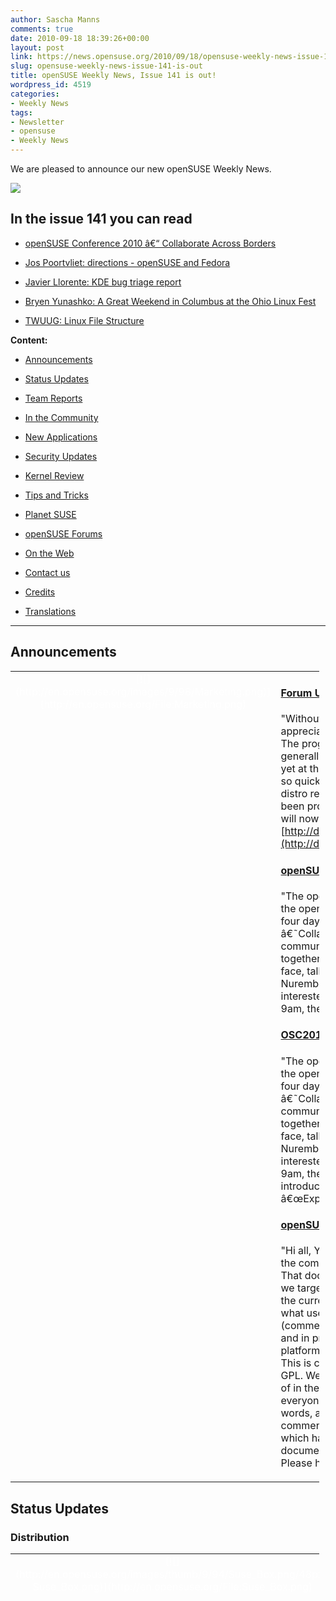 ```yaml
---
author: Sascha Manns
comments: true
date: 2010-09-18 18:39:26+00:00
layout: post
link: https://news.opensuse.org/2010/09/18/opensuse-weekly-news-issue-141-is-out/
slug: opensuse-weekly-news-issue-141-is-out
title: openSUSE Weekly News, Issue 141 is out!
wordpress_id: 4519
categories:
- Weekly News
tags:
- Newsletter
- opensuse
- Weekly News
---
```


We are pleased to announce our new openSUSE Weekly News.


<!-- more -->








[![](http://en.opensuse.org/images/6/6d/Opensuse_weekly_news_banner.png)](http://en.opensuse.org/File:Opensuse_weekly_news_banner.png)













## In the issue 141 you can read




  * [ openSUSE Conference 2010 â€“ Collaborate Across Borders](http://news.opensuse.org/?p=4519#openSUSE_Conference_2010_.E2.80.93_Collaborate_Across_Borders)


  * [ Jos Poortvliet: directions - openSUSE and Fedora](http://news.opensuse.org/?p=4519#Jos_Poortvliet:_directions_-_openSUSE_and_Fedora)


  * [ Javier Llorente: KDE bug triage report](http://news.opensuse.org/?p=4519#Javier_Llorente:_KDE_bug_triage_report)


  * [ Bryen Yunashko: A Great Weekend in Columbus at the Ohio Linux Fest](http://news.opensuse.org/?p=4519#Bryen_Yunashko:_A_Great_Weekend_in_Columbus_at_the_Ohio_Linux_Fest)


  * [ TWUUG: Linux File Structure](http://news.opensuse.org/?p=4519#TWUUG:_Linux_File_Structure)















**Content:**




  * [ Announcements](http://news.opensuse.org/?p=4519#Announcements)


  * [ Status Updates](http://news.opensuse.org/?p=4519#Status_Updates)


  * [ Team Reports](http://news.opensuse.org/?p=4519#Team_Reports)


  * [ In the Community](http://news.opensuse.org/?p=4519#In_the_Community)


  * [ New Applications](http://news.opensuse.org/?p=4519#New.2FUpdated_Applications_.40_openSUSE)


  * [ Security Updates](http://news.opensuse.org/?p=4519#Security_Updates)


  * [ Kernel Review](http://news.opensuse.org/?p=4519#Kernel_Review)


  * [ Tips and Tricks](http://news.opensuse.org/?p=4519#Tips_and_Tricks)


  * [ Planet SUSE](http://news.opensuse.org/?p=4519#Planet_SUSE)


  * [ openSUSE Forums](http://news.opensuse.org/?p=4519#openSUSE_Forums)


  * [ On the Web](http://news.opensuse.org/?p=4519#On_the_Web)


  * [ Contact us](http://news.opensuse.org/?p=4519#Feedback_.2F_Communicate_.2F_Get_Involved)


  * [ Credits](http://news.opensuse.org/?p=4519#Credits)


  * [ Translations](http://news.opensuse.org/?p=4519#Translations)







  



  






  






  






  






  






  






  






  






  






  






  






  






  






  






  






  






  






  






  






  






* * *


  






## Announcements








<table style="width: 98%;" class="zeroBorder" >
<tbody >
<tr >

<td style="color: rgb(255, 255, 255); text-align: center; vertical-align: top; width: 36px;" >[![](http://en.opensuse.org/images/9/98/Marketing.png)](http://en.opensuse.org/File:Marketing.png)
</td>

<td style="margin: 0pt 1em 0pt 0pt;" >


####  [Forum Users Benefit from openSUSE KDE Repository](http://news.opensuse.org/2010/09/12/forum-users-benefit-from-opensuse-kde-repository/)


"Without question, users who frequent the openSUSE forums are very appreciative of all the work being done by ALL the various development teams. The progressive nature of KDE4 continues to spark a great deal of interest generally, though especially do users want options to try the latest and greatest, yet at the same time maintain a level of stability. With KDE development moving so quickly between distribution releases, users donâ€™t want to be stuck with the distro release version of KDE. The much requested 4.5.* stable repo has now been provided for openSUSE 11.3 users. Those currently using the Factory repo will now be able to switch to:  [http://download.opensuse.org/repositories/KDE:/Release:/45/openSUSE_11.3/](http://download.opensuse.org/repositories/KDE:/Release:/45/openSUSE_11.3/)"  


####  [openSUSE Conference 2010 â€“ Collaborate Across Borders](http://news.opensuse.org/2010/09/13/collaborate-across-borders/)


"The openSUSE Conference brings together users, contributors and friends of the openSUSE project from 20th to 23rd October in Nuremberg, Germany. Over four days, more than seventy talks and workshops explore the theme of â€˜Collaboration Across Bordersâ€˜ in Free and Open Source software communities, administration and development. The conference is the yearly get-together of the openSUSE project to give its people a chance to meet face to face, talk to and inspire each other. It takes place in the BerufsfÃ¶rderungswerk Nuremberg in the beautiful surroundings of the Franconian metropole. Everybody interested is welcome to join and enjoy the program which starts each day at 9am, the admission is free."  


####  [OSC2010 Sneak Peaks â€“ Vincent Untz: Explaining GNOME 3](http://news.opensuse.org/2010/09/15/osc2010-sneak-peaks-vincent-untz-explaining-gnome-3/)


"The openSUSE Conference brings together users, contributors and friends of the openSUSE project from 20th to 23rd October in Nuremberg, Germany. Over four days, more than seventy talks and workshops explore the theme of â€˜Collaboration Across Bordersâ€˜ in Free and Open Source software communities, administration and development. The conference is the yearly get-together of the openSUSE project to give its people a chance to meet face to face, talk to and inspire each other. It takes place in the BerufsfÃ¶rderungswerk Nuremberg in the beautiful surroundings of the Franconian metropole. Everybody interested is welcome to join and enjoy the program which starts each day at 9am, the admission is free. The openSUSE Conference 2010 Sneak Peaks will introduce some speakers and talks to you.]  Today we feature the talk â€œExplaining GNOME 3â€³ from Vincent Untz."  


####  [openSUSE: Finding The Target](http://news.opensuse.org/2010/09/16/opensuse_finding_target/)


"Hi all, Your strategy team has been working hard, as promised, to incorporate the comments you have all given over the last few months into a new document. That document aims to describe where openSUSE stands right now, what users we target, what we are doing. Who we are has been covered pretty decently in the current community statement and now we would like to present you with what users we target.  While you can all give us your input in the usual way (commenting down here, replying on the openSUSE mailinglists, on the forums and in private mail or IM), we have decided to make use of another commenting platform which is much more suited for a discussion like the one we are having. This is called co-ment, a pretty awesome commenting tool under the GNU Affero GPL. We would like to ask you to give your input on the document there instead of in the other channels so the discussion will be more structured and easier for everyone to follow. Select some text you want to comment on (a word, a few words, a sentence) and choose the little yellow + sign on the top-left to add your comment. If you click a colored section of the text, you can see the comments which have been made on it and add your own. Easy peasy!  You can find the document here. And for reference here the openSUSE Strategy portal on the wiki. Please have fun!" 
</td>
</tr>
</tbody>
</table>





  









## Status Updates








### Distribution





<table style="width: 98%;" class="zeroBorder" >
<tbody >
<tr >

<td style="color: rgb(255, 255, 255); text-align: center; vertical-align: top; width: 36px;" >[![](http://en.opensuse.org/images/thumb/9/94/Suse_Box.png/48px-Suse_Box.png)](http://en.opensuse.org/File:Suse_Box.png)
</td>

<td style="margin: 0pt 1em 0pt 0pt;" >  




####  [Nelson Marques: merc retro adds fuse](http://nmarques.digitalwhores.net/2010/09/12/merc-retro-adds-fuse/)


"â€˜merc retroâ€™ is a small project I started on SUSE Studio and aims to deploy a minimalist install of openSUSE 11.3 with GNOME and some applications. â€˜merc retroâ€™ is intended to run from a self bootable USB stick and comes packing some handpicked applications:..."  


####  [Jos Poortvliet: directions - openSUSE and Fedora](http://nowwhatthe.blogspot.com/2010/09/directions-opensuse-and-fedora.html)


"Interestingly enough, in parallel to our discussion about where we're going, Fedora is also discussing strategy. One particularly good blog post by MÃ¡irÃ­n Duffy about target users of Fedora offers some interesting insights.  **Situation** On Fedora, there are basically four repositories:  * Stable - end user product  * Testing - stabilisation tree  * Rawhide - development tree (our factory)  * Kopers - personal repositories (bit like our Build Service home projects)  As you might know, Fedora Stable does currently receive quite some package updates over it's lifecycle - catering to users who want the latest software. The downside of this is that it sacrifices stability - you can't have your cake and eat it too. And for some users - even that isn't enough. They want the latest Banshee when it is released right away - not wait for it to mature in Testing. So they have to enable Rawhide repositories - often bringing in far more unstable software than just Banshee or whatever they're after. And that software is build against a whole different stack - Rawhide has moved beyond stable of course, adding things like a newer glib or other base libraries and building against a newer GCC. All this creates a significant risk for instability."  


####  Bugzilla




**Important links:**




  * [Detailed Bugzilla Report](https://bugzilla.novell.com/report.cgi?x_axis_field=bug_severity&y_axis_field=product&z_axis_field=&query_format=report-table&short_desc_type=allwordssubstr&short_desc=&long_desc_type=fulltext&long_desc=&classification=openSUSE&bug_file_loc_type=allwordssubstr&bug_file_loc=&status_whiteboard_type=allwordssubstr&status_whiteboard=&keywords_type=anywords&keywords=&bug_status=UNCONFIRMED&bug_status=NEW&bug_status=ASSIGNED&bug_status=NEEDINFO&bug_status=REOPENED&emailassigned_to1=1&emailtype1=substring&email1=&emailassigned_to2=1&emailreporter2=1&emailqa_contact2=1&emailcc2=1&emailtype2=substring&email2=&bugidtype=include&bug_id=&votes=&chfieldfrom=&chfieldto=Now&chfieldvalue=&format=table&action=wrap&field0-0-0=noop&type0-0-0=noop&value0-0-0=)


  * [Submitting Bug Reports](http://en.opensuse.org/openSUSE:Submitting_bug_reports)


  * [Bug Reporting FAQ](http://en.opensuse.org/openSUSE:Bug_reporting_FAQ)


</td>
</tr>
</tbody>
</table>





  







## Team Reports





### Build Service Team





<table style="width: 98%;" class="zeroBorder" >
<tbody >
<tr >

<td style="color: rgb(255, 255, 255); text-align: center; vertical-align: top; width: 36px;" >[![](http://en.opensuse.org/images/9/98/OWN-oxygen-Build-Service.png)](http://en.opensuse.org/File:OWN-oxygen-Build-Service.png)
</td>

<td style="margin: 0pt 1em 0pt 0pt;" >


####  [Andreas Jaeger: Build Service Cheat Sheet](http://lizards.opensuse.org/2010/09/13/build-service-cheat-sheet/)


"Last week I had some discussions with colleagues about the build service and Berthold and Darix suggested to create some kind of reference card for the build service.  So, Iâ€™ve sat down, learned how others do sheat cheets, e.g. via XML or in OpenOffice.org and then decided to go the easy route with columns using an OpenOffice.org text document.  The first version is now available for download. It describes building packages for Factory, reviewing of package submissions, maintenance, package editing, miscellaneous commands and osc installation. The file is supposed to be printed on two sides of a paper â€“ and then cut the paper to A5."  


####  Build Service Statistics




Statistics can be found at [http://build.opensuse.org](http://build.opensuse.org/)



</td>
</tr>
</tbody>
</table>





  







### KDE Team





<table style="width: 98%;" class="zeroBorder" >
<tbody >
<tr >

<td style="color: rgb(255, 255, 255); text-align: center; vertical-align: top; width: 36px;" >[![](http://en.opensuse.org/images/thumb/7/73/Kde-logo.jpg/48px-Kde-logo.jpg)](http://en.opensuse.org/File:Kde-logo.jpg)
</td>

<td style="margin: 0pt 1em 0pt 0pt;" >  




####  [Javier Llorente: KDE bug triage report](http://lizards.opensuse.org/2010/09/12/kde-bug-triage-report/)


"Last month there was a KDE bug triage (sorry for the late report) and we squashed 60 bugs :-D  Thanks to all the people who contributed in making the KDE experience a bit better, especially Stephen Dunn and Christian Trippe. ;-)  Remember, this hasnâ€™t finished here. Going through the bug reports always helps!" 
</td>
</tr>
</tbody>
</table>





  







### Mono Team





<table style="width: 98%;" class="zeroBorder" >
<tbody >
<tr >

<td style="color: rgb(255, 255, 255); text-align: center; vertical-align: top; width: 36px;" >[![](http://en.opensuse.org/images/thumb/8/87/Mono_project_logo.png/48px-Mono_project_logo.png)](http://en.opensuse.org/File:Mono_project_logo.png)
</td>

<td style="margin: 0pt 1em 0pt 0pt;" >  




####  [AndrÃ©s G. Aragoneses: Fines and NGOs](http://knocte.blogspot.com/2008/04/fines-and-ngos.html)


"My flatmates and I are moving to another place. Actually, it's a place that is very close to the previous one, so we will still live in the center of Madrid. Basically the place is a bit better, with less traffic noise, and we now have a big terrace to enjoy the summer better!  However, the move is turning a bit irritating because it has coincided with the Q1 timeline of our project and I'm becoming crazy trying to give my best with both things. This move was planned even before I joined Novell; if I had joined before, maybe I would have preferred to stay in the previous place because now it's very likely that I move to Cambridge (MA) on October of this year." 
</td>
</tr>
</tbody>
</table>





  







### openFATE Team





<table style="width: 98%;" class="zeroBorder" >
<tbody >
<tr >

<td style="color: rgb(255, 255, 255); text-align: center; vertical-align: top; width: 36px;" >[![](http://en.opensuse.org/images/thumb/c/c2/Logo-fate.png/48px-Logo-fate.png)](http://en.opensuse.org/File:Logo-fate.png)
</td>

<td style="margin: 0pt 1em 0pt 0pt;" >  




####  [#310515: Filesystem compatybility layer](https://features.opensuse.org/310515)


"Many closed source software are designed to working with only one operating system. Main problem to creating closed source application to Unix is filesystem hierarchy difference. (...)"  


####  [#310516: YaST2 DNSSEC](https://features.opensuse.org/310516)


"With the root zone now being signed, DNSSEC is finally seeing adoption. It would be really nice for YaST to be able to generate a signed zone."  


####  [#310517: DKIM and DomainKeys support](https://features.opensuse.org/310517)


"DKIM is now widely adopted by all major E-Mail providers and is considered a key check in anit-spam systems. While many people and organizations deploy one of the big integrated mail solutions or use a hosted solution, some just want good, old, plain SMTP. We should help these people, to get highest level of security directly with their operating system of choice."  


####  [#310518: Make openSUSE 11.4 12.0](https://features.opensuse.org/310518)


"Since going from SUSE 9 to 10, going to the next major version happened after xx.3. openSUSE 11.4 will come after 11.3, so it should follow this pattern. If this became permanent, then with the release cycle one could always predict what release and when."  


####  [#310530: 4 Options for better SUSE install and backup flexibility](https://features.opensuse.org/310530)


"I would like to see the same installation flexibility for SUSE as is available for Ubuntu and Fedora.  SUSE uses a wonderfully polished installer, however, the following features are either missing or I am not informed on how to use the following, which I think would be a great addition to SUSE distro and suse studio for the average or even small business user. (...)"  


####  [#310532: Using the torrent protocol in package manager](https://features.opensuse.org/310532)


"I believe talk about the benefits of the torrent protocol is not necessary.  Integrating the torrent in yast (or directly in libzypp), will also reduce the bandwidth consumption of servers, improving the speed of many users.It would be possible to use all of the servers contained in metalink and add them as seed. (...)"  


####  [#310560: Server Download Option for 11.4+](https://features.opensuse.org/310560)


"I am sure this may have been proposed before, but just in case I think it is a good move if the SUSE project would consider the following...  #Proposal Break 11.4+ distributions into the following downloadable images from the opensuse.org site..."  


####  [#310563: Dashboard Install GUI](https://features.opensuse.org/310563)


"Create a dashboard install on the DVD at the installation screen to help new users better understand the install options available to them. By this I mean where the selections come up to install Gnome, KDE, etc. that a dashboard listing replace it showing the Gnome, KDE, LXDE, XCFE, JeOS, Server, and Server/Server GUI as separate icons rather than a drop down list to select. Additionally, as the user scrolls across the icon it would give them a a summary description of the type of system it will install and possibly a screenshot or two to see if they will like it visually. Then as the install proceeds the user can customize the package selection later as is currently part of the system."  


####  Statistics




[Feature](https://features.opensuse.org/) statistics for [openSUSE 11.4](https://features.opensuse.org/statistic/product/22236)




[More information on openFATE](http://en.opensuse.org/openSUSE:Openfate)



</td>
</tr>
</tbody>
</table>





  







### Translation Team





<table style="width: 98%;" class="zeroBorder" >
<tbody >
<tr >

<td style="color: rgb(255, 255, 255); text-align: center; vertical-align: top; width: 36px;" >[![](http://en.opensuse.org/images/thumb/9/95/Icon-localize.png/48px-Icon-localize.png)](http://en.opensuse.org/File:Icon-localize.png)
</td>

<td style="margin: 0pt 1em 0pt 0pt;" >  




####  Localization




  * Daily updated translation statistics are available on the [openSUSE Localization Portal](http://i18n.opensuse.org/). 


  * [Trunk Top-List](http://i18n.opensuse.org/stats/trunk/toplist.php) â€“ [Localization Guide](http://en.opensuse.org/OpenSUSE_Localization_Guide)


</td>
</tr>
</tbody>
</table>





  









## In the Community 








<table style="width: 98%;" class="zeroBorder" >
<tbody >
<tr >

<td style="color: rgb(255, 255, 255); text-align: center; vertical-align: top; width: 36px;" >[![](http://en.opensuse.org/images/3/31/Icon-project.png)](http://en.opensuse.org/File:Icon-project.png)
</td>

<td style="margin: 0pt 1em 0pt 0pt;" >  




####  [Bryen Yunashko: A Great Weekend in Columbus at the Ohio Linux Fest](http://feedproxy.google.com/%7Er/Bryen/%7E3/S6MLBhvOYCE/)


"The weekend has come and gone and Iâ€™ve had a great weekend at the Ohio Linux Fest in Columbus, Ohio. A bit busy and intense at times as I was wearing my two hatsâ€¦ both representing openSUSE and representing GNOME-A11y.  So, I got there on Friday morning and checked out the only two sessions I could make time to see for the whole weekend. Unfortunately, ASL interpreters I had arranged for to assist me over the weekend had backed out so I was very lost communication-wise for the most part during the weekend. But I perseveredâ€¦.  I checked out the sessions led by Mel Chua (Red Hatâ€™s Community Education Engineer) and Robyn Bergeron (Fedora Marketing lead). I had befriended both of them just a couple of months earlier at the Community Leadership Summit. Even though I wasnâ€™t going to have an interpreter present, I went to see both sessions because Iâ€™m always supportive of those whom I know and go to their sessions as a show of support whenever I can."  


###  Events & Meetings




Past: 




  * [**September 08, 2010: openSUSE Board Meeting**](http://news.opensuse.org/2010/03/24/opensuse-board-meeting/)


  * [**September 14, 2010: openSUSE GNOME IRC Meeting**](http://news.opensuse.org/2010/09/08/opensuse-gnome-irc-meeting-2/)


  * [**September 15, 2010: German Wiki Team Meeting**](http://news.opensuse.org/2010/05/30/german-wiki-team-meeting-2/)


  * [**September 16, 2010: ï»¿openSUSE KDE Team meeting**](http://news.opensuse.org/2010/05/13/%ef%bb%bfopensuse-kde-team-meeting/)



Upcoming: 




  * [** September 21, 2010: openSUSE Marketing Team Meeting**](http://news.opensuse.org/2010/07/26/opensuse-marketing-team-meeting-7/)


  * [** September 22, 2010: openSUSE Board Meeting**](http://news.opensuse.org/2010/03/24/opensuse-board-meeting/)


  * [** September 29, 2010: German Wiki Team Meeting**](http://news.opensuse.org/2010/05/30/german-wiki-team-meeting-2/)


  * [** September 30, 2010: ï»¿openSUSE KDE Team meeting**](http://news.opensuse.org/2010/05/13/%ef%bb%bfopensuse-kde-team-meeting/)


  * You can find more informations on other events at: 


    * [openSUSE News/Events](http://news.opensuse.org/category/events/) â€“ [Local events](http://en.opensuse.org/openSUSE:Ambassadors_events)




###  openSUSE for your ears




  * The openSUSE Weekly News are available as Livestream or Podcast in the German Language. You can hear it or download it on [http://blog.radiotux.de/podcast](http://blog.radiotux.de/podcast). 




###  From Ambassadors





####  [Carlos Ribeiro: The openSUSE ambassadors were present at VOLDAY](http://softwarelivre.org/usesuse/blog/the-opensuse-ambassadors-were-present-at-volday)


"The first VOLDAY helded in SÃ£o Paulo is over ...  But ... For sure I can say that was another success for Brazilians Linux communities, sponsors, and everyone involved, had an excellent level of talks and the presence of ambassadors openSUSE was secured by two presentations and distribution of some openSUSE dual-layer DVDs, which surprised everyone because one side has the facility for 32-bit machines and 64-bit in other side. (...)"  


####  [Bruno Friedmann: frOsCamp day I](http://lizards.opensuse.org/2010/09/17/froscamp-day-i/)


"So our little team found itâ€™s way to ZÃ¼rich yesterday.  Every body is here this morning.  More content will be coming, but I offer you an exclusive look & preview right now !"  


###  openSUSE in $COUNTRY


"Details"  


###  Communication




  * [The Mailinglists](http://lists.opensuse.org/)


  * [The openSUSE Forums](http://forums.opensuse.org/)] 




###  Contributors




  * [The User Directory](http://users.opensuse.org/)


</td>
</tr>
</tbody>
</table>





  









## New/Updated Applications @ openSUSE








<table style="width: 98%;" class="zeroBorder" >
<tbody >
<tr >

<td style="color: rgb(255, 255, 255); text-align: center; vertical-align: top; width: 36px;" >[![](http://en.opensuse.org/images/1/10/OWN-oxygen-New-Updated-Applications.png)](http://en.opensuse.org/File:OWN-oxygen-New-Updated-Applications.png)
</td>

<td style="margin: 0pt 1em 0pt 0pt;" >


####  [Packman: guake 0.4.2-1](http://packman.links2linux.org/package/guake)


"Guake is a top-down terminal for Gnome (in the style of Yakuake for KDE, Tilda or the terminal used in Quake)."  


####  [Packman: pyalsaaudio 0.6-1](http://packman.links2linux.org/package/pyalsaaudio)


"This package contains wrappers for accessing the ALSA API from Python. It is currently fairly complete for PCM devices and Mixer access. MIDI sequencer support is low on our priority list, but volunteers are welcome. "  


####  [Awesome Music Player That Rocks: Jajuk](http://tuxarena.blogspot.com/2010/09/awesome-music-player-that-rocks-jajuk.html)


"Jajuk is a free, cross-platform music player available for Linux, Windows and Mac OS X, written in Java. I never used Jajuk before, so I tested it for the first time today, an I'm really impressed. Let me explain.  **Introduction** The version I'm going to talk about is 1.9 RC2, which is the version currently included in Ubuntu 10.10 Beta. Jajuk is written in Java and it uses the mplayer engine for playing audio files, and comes with a full set of features, most of them reviewed here."  The Package jajuk is [available](http://packman.links2linux.de/package/jajuk) in the Packman Repository.  


####  [Packman: kmediafactory 0.8.0-2](http://packman.links2linux.org/package/kmediafactory)


"KMediafactory is easy to use template based dvd authoring tool. You can quickly create DVD menus for home videos and TV recordings in three simple steps."  


####  [Packman: cclive 0.6.3-1](http://packman.links2linux.org/package/cclive)


"cclive is a command line video extraction utility similar to clive but focuses on low requirements. Its features are few and essential.  cclive is intended for users who prefer lightweight and "snappy" programs. It was written in C and depends on libcurl. cclive sports much of the same features but some compromises were made along the way to keep the prerequisites low."  


####  [Packman: eMount 0.10.3](http://packman.links2linux.org/package/eMount)


"EMount is a free system administrator tool for Linux that can mount, encrypt and manage disk image files and physical disk drives. It relies on cryptsetup, which implements the LUKS disk encryption specification."  


####  [OMG!SUSE! team: F-Spot 0.8: Attention grabbing headline!](http://feedproxy.google.com/%7Er/omgsuse/%7E3/W8ad0UYeLJY/f-spot-08-attention-grabbing-headline)


"Oh yeah, I bet that headline really grabbed your attention didn't it! Let's face it, to the untrained eye F-Spot announcing a new stable release series might not seem exciting but I can assure it kind-of sort-of is.  In the three or four months since the last stable version, 0.6.2, was released the F-Spot team has been churning through releases throughout the summer fixing bugs left and right, refactoring code and adding the occasional snazzy feature." F-Spot is available in the GNOME:Apps Repository."  


####  [OBS openSUSE:11.3:Update/seamonkey r2 commited](http://hermes.opensuse.org/messages/5175754)


"Updated to Version 2.0.8"  


####  [OBS openSUSE:11.3:Update/MozillaFirefox r2 commited](http://hermes.opensuse.org/messages/5151796)


"Updated to Version 3.6.10"  


####  [OBS openSUSE:11.3:Update/mozilla-xulrunner192 r2 commited](http://hermes.opensuse.org/messages/5151795)


"Updated to 1.9.2.10" 


  * You can find other interesting Packages at: 


  * [Packman](http://packman.links2linux.de/rdf/packman_en.rdf) â€“ [OBS](https://hermes.opensuse.org/feeds/53368.rdf)


</td>
</tr>
</tbody>
</table>





  









## Security Updates








<table style="width: 98%;" class="zeroBorder" >
<tbody >
<tr >

<td style="color: rgb(255, 255, 255); text-align: center; vertical-align: top; width: 36px;" >[![](http://en.opensuse.org/images/6/68/Logo-SecurityUpdates.png)](http://en.opensuse.org/File:Logo-SecurityUpdates.png)
</td>

<td style="margin: 0pt 1em 0pt 0pt;" >


To view the security announcements in full, or to receive them as soon as they're released, refer to the [openSUSE Security Announce](http://lists.opensuse.org/opensuse-security-announce/) mailing list.  

  







####  [SUSE Security Announcement: Linux kernel (SUSE-SA:2010:041)](http://lists.opensuse.org/opensuse-security-announce/2010-09/msg00005.html)




  * Package: kernel 


  * Announcement ID: SUSE-SA:2010:041 


  * Date: Fri, 17 Sep 2010 14:00:00 +0000 


  * Affected Products: openSUSE 11.3 


  * Vulnerability Type: local privilege escalation 


  * CVSS v2 Base Score: 7.2 (AV:L/AC:L/Au:N/C:C/I:C/A:C) 


  * SUSE Default Package: yes 




####  [SUSE Security Announcement: Linux kernel (SUSE-SA:2010:040)](http://lists.opensuse.org/opensuse-security-announce/2010-09/msg00004.html)




  * Package: kernel 


  * Announcement ID: SUSE-SA:2010:040 


  * Date: Mon, 13 Sep 2010 15:00:00 +0000 


  * Affected Products: SUSE Linux Enterprise High Availability 


  * Extension 11 SP1 


  * SUSE Linux Enterprise Desktop 11 SP1 


  * SUSE Linux Enterprise Server 11 SP1 


  * Vulnerability Type: remote denial of service 



  





</td>
</tr>
</tbody>
</table>





  









## Tips and Tricks








<table style="width: 98%;" class="zeroBorder" >
<tbody >
<tr >

<td style="color: rgb(255, 255, 255); text-align: center; vertical-align: top; width: 36px;" >[![](http://en.opensuse.org/images/9/98/OWN-oxygen-Tips-and-Tricks.png)](http://en.opensuse.org/File:OWN-oxygen-Tips-and-Tricks.png)
</td>

<td style="margin: 0pt 1em 0pt 0pt;" >  




###  For Desktop Users





####  [Scott Photographics: How to make Photographs Vintage in GIMP](http://www.scottphotographics.com/how-to-make-photographs-vintage-in-gimp/)


"Vintage style is sometimes desired to achieve a certain mood and aesthetic for a photograph. In this Gimp tutorial Iâ€™ll show you how to make your photographs Vintage in a few short easy steps. (...)" 


  







###  For Commandline/Script Newbies





####  [TWUUG: Linux File Structure](http://www.twuug.org/mediawiki/index.php/Linux_File_Structure)


"There are many differences between Linux and a MS-Windows system, but the most noticeable and beneficial is the file system. In Linux we do not use drive letters to symbolize different partitions or drives. Under Linux, there is one main directory the / or root directory. You can relate this to the C: drive under MS-Windows. Each directory can be a directory or a mounted partition.  The main directory is called the root directory, and it's denoted with a single slash (/). This concept may seem strange, but it actually makes life easy for you when you want to add more space. As an example, lets say you are running out of space in your home directory, in Linux you can hook a new hard drive up to your computer, copy the files from your home directory to it and mount it as your /home directory. This functionality allows a lot less modification and trouble when expanding your system." 


  







###  For Developers and Programmers





####  [HowtoForge/Falko Timme: Installing PHP5 Debugger On OpenSUSE 11.3](http://www.howtoforge.com/installing-php5-debugger-on-opensuse-11.3)


"This tutorial shows how to install php5 debugger (xdebug) on OpenSUSE 11.3.  I suppose you have installed Apache2 and PHP5 packages through zypper or yast. If not, please run: 


zypper install php5 apache2 apache2-mod_php5


The reason I use xdebug is, as far as I know now, xdebug supports php 5.3 or above. (...)"  


####  [Benjamin Weber: Java Abuse: Inline instanceof](http://benjiweber.co.uk/blog/2010/09/16/java-abuse-inline-instanceof/)


"One annoyance in Java is having to do instanceof checks on multiple lines. e.g.  if (object instanceof Foo) { Foo foo = (Foo)object; foo.foo(); }  While this is often a sign of a design failure, there are times when instanceof checks are required often due to framework constraints etc. The above is quite ugly and involves using 3 lines instead of 1 for a single method call. If foo() is a void method we canâ€™t even use the ternary ? : operator to make it more concise."  


####  [Ladislav Slezak: Debugging Ruby on Rails Application](http://lslezak.blogspot.com/2009/05/degugging-ruby-on-rails-application.html)


"How to debug a Ruby on Rails application?  I needed to debug a Ruby on Rails application which I just have started to develop. I put some logging commands to the code but it's not as good as using a full debugger for inspecting internal data at runtime.  **What's needed?** For debugging a Rails application ruby-debug gem is needed. It can be installed by command sudo gem install ruby-debug in Linux or as a package from an installation repository."  


####  [Ladislav Slezak: Renaming a Rake task](http://lslezak.blogspot.com/2009/06/renaming-rake-task.html)


"Rake has a class for creating packaging task which builds a compressed package from the sources. It's called Rake::PackageTask and it's quite easy to use it, see the documentation.  Unfortunately the name of the created task is package and it's hardcoded so it cannot be changed.  Yast uses make and the standard targets are package and package-local." 


  







###  For System Administrators





####  [Pascal Bleser: My dot Xdefaults](http://dev-loki.blogspot.com/2010/09/my-dot-xdefaults.html)


"~/.Xdefaults is the configuration file for all X applications and while most nowadays provide configuration interfaces, some can only be configured there. rxvt-unicode is one of them, but it's probably the fastest X terminal emulator available today, both in terms of startup and render times. It is also exceptionally good at rendering unicode.  The default colors in terminals are quite.. well, let's say "flashy" and not necessarily sweet on the eye, to say the least. Some months ago, I ran over an Xdefaults configuration for rxvt-unicode that changes those colors to a nice-on-the-eye, consistent set of darker colors, which fit exceptionally well in a terminal with a black background. Unfortunately, I don't have the URL any more, and all credits go to the original author."  


####  [Jigish Gohil: On-Access virus scanning on openSUSE 11.3](http://lizards.opensuse.org/2010/09/14/on-access-virus-scanning-on-opensuse-11-3/)


"One of the most useful deployment scenario for Linux in enterprise or educational environment is a fileserver with on access virus scanning, to serve Windows PCs on the network of course. Long ago there used to be samba-vscan that worked very nicely, it went missing in openSUSE 11.2 so dazuko kernel module worked in its place. On 11.3 dazuko is no longer available, enter dazukofs.  DazukoFS is a stack-able filesystem for virus scanning, here is how it works:  Install clamav, clamav-db and dazukofs, dazukofs-kmp-yourkernelflavor via 1-click."  


####  [HowtoForge/Falko Timme: How To Set Up WebDAV With Apache2 On OpenSUSE 11.3](http://www.howtoforge.com/how-to-set-up-webdav-with-apache2-on-opensuse-11.3)


"This guide explains how to set up WebDAV with Apache2 on an OpenSUSE 11.3 server. WebDAV stands for Web-based Distributed Authoring and Versioning and is a set of extensions to the HTTP protocol that allow users to directly edit files on the Apache server so that they do not need to be downloaded/uploaded via FTP. Of course, WebDAV can also be used to upload and download files. (...)"  


####  [Jared Ottley: Alfresco: Default Quota Policy](http://feeds.ottleys.net/%7Er/jaredottley/%7E3/XNvJqbv3GxM/alfresco-default-quota-policy)


"For this post I want to share another policy from recent request from a customer. The project was to help them develop a way to have usage quotas set to a default value when a new user/person was added to Alfresco. (There is an important distinction between the two.) A few months ago I had a discussion about possible ways to implement this kind of functionality with a co-worker and had a few ideas brewing as we started the engagement."  


####  [Thomas Schmidt: Developing Google Android Apps on openSUSE](http://digitalflow.de/index.php?seite=blog&postid=36)


"Creating an Android application is quite easy, you basically need 3 things:  * The Google Android SDK Tools (a complete set of development and debugging tools)  * Eclipse with the Android Development Tools (ADT) Plugin  * A good idea for your new app :-)" 
</td>
</tr>
</tbody>
</table>





  









## Planet SUSE








<table style="width: 98%;" class="zeroBorder" >
<tbody >
<tr >

<td style="color: rgb(255, 255, 255); text-align: center; vertical-align: top; width: 36px;" >[![](http://en.opensuse.org/images/thumb/f/fe/Logo-PlanetSUSE.png/48px-Logo-PlanetSUSE.png)](http://en.opensuse.org/File:Logo-PlanetSUSE.png)
</td>

<td style="margin: 0pt 1em 0pt 0pt;" >  




####  [Andres Silva: Menu Spectrum: Understanding Start Menus Across Different Platforms](http://anditosan.blogspot.com/2010/09/menu-spectrum-understanding-start-menus.html)


"Here is the long awaited review of some of the developments on the launch menu sector. Please take notice that because of the great variety of menus out there, I will make mistakes in their names. They could be called "start menu," "launcher," etc. So please, bear with me through this post. Hopefully putting these menus side by side will help us make sense of what we use in order to launch applications on our operating systems.  It is important to understand these menus and the changes they have suffered over time. probably you will find valuable information that will aid us in making a better launcher application for openSUSE."  


####  [Pascal Bleser: Packman for SLE 11 SP1](http://dev-loki.blogspot.com/2010/09/at-packman-and-with-support-of-dinar.html)


"At Packman, and with the support of Dinar "k0da" Valeev, who provided us with an additional build host for our Build Service instance, we now provide a selected set of "essential" multimedia/codec packages for SUSE Linux Enterprise 11 (SP1)."  


####  [OMG!SUSE! team: OMG! SUSE! entrevista Jos Poortvliet!](http://feedproxy.google.com/%7Er/omgsuse/%7E3/GWaOuFjp-Ew/omg-suse-entrevista-jos-poortvliet)


"openSUSE Ambassador and all around nice guy, Carlos Ribeiro, translated our "September Geeko Gist" into Brazilian-Portuguese over on softwarelivre.org.  While I don't speak the language, Carlos has done a great job helping out with the openSUSE Marketing team as well as the openSUSE Ambassadors program in Brazil, so I'm sure the translation is nearly perfect.  If you're fluent, you should check out his translation: OMG! SUSE! entrevista Jos Poortvliet!"  


####  [OMG!SUSE! team: Browsing Comfortably on KDE](http://feedproxy.google.com/%7Er/omgsuse/%7E3/eoM8mdmsIzU/browsing-comfortably-kde)


"Being a KDE user, I can get annoyed by the fact that a lot of popular apps out there using GTK+ somehow never seem to look right in KDE! Two of the most notable offenders are the popular web browsers (as you all told us last week): Opera and Google Chrome. Let's make them look nice and polished on our already beautiful KDE desktop:"  


####  [Thomas Thym: Strategy is mighty!](http://ungethym.blogspot.com/2010/09/strategy-is-mighty.html)


"Following the openSUSE strategy discussion I read some reasonable questions and comments like: Why do we invest time into that useless strategy discussion? What is the benefit of a strategy? Strategy is only for companies!  This is a follow up to my friend Jos' post about strategy.  **I love strategy!** (Strategy was one of my major subjects at university and a research focus of the chair I worked and taught over four years.) So I might be biased. Nevertheless I want to convince you share some of my thoughts."  


####  [Michal Marek: Another openSUSE kernel git repo](http://lizards.opensuse.org/2010/09/14/another-opensuse-kernel-git-repo/)


"The mirror of the openSUSE kernel-source repository has been around for several months already, now there is something new: A repository that is actually usable :-) . The current kernel-source repository is a series of patches managed in git, which has some upsides, like the ability to easily cherry-pick a patch and port it to a different branch or send it upstream. But it is quite painful if you want to work with the code itself and not with patch files. A task as simple as determining if drivers/â€¦/foo.c in openSUSE-11.3 has or does not have a certain change requires checking out the branch and running the sequence-patch script to be able to look at the file. If you need to know when was the file changed, you have to run â€˜quilt patches <file>â€™ to find out what patches touched the file and then ask git about the history of these patches. Neither convenient nor efficient. Thatâ€™s why we have a second repository, that contains the mainline tree with all the suse patches applied. Itâ€™s located at [http://gitorious.org/opensuse/kernel](http://gitorious.org/opensuse/kernel), the clone url is git://gitorious.org/opensuse/kernel.git."  


####  [Duncan Mac-Vicar: The future of KDE instant messaging is happening now](http://duncan.mac-vicar.com/blog/archives/771#utm_source=feed&utm_medium=feed&utm_campaign=feed)


"Almost nine years passed since the first lines of Kopete code started to take form, in a remote country in the south part of the globe.  Still today, looking at an old Kopete screenshot has a special meaning for me. I had so much fun. I learned hundred of tricks and certainly it shaped me as a developer. Working with brilliant hackers across the world brought this multicultural curiosity. Both things combined resulted in myself living in a different country, married to a woman from yet another one, and having friend parties where almost everyone was from a different place, and working in a company involved in this great hobby.  However the world was different by then. At that point the discussion was whether you ICQed or you sent viruses via MSN. And the most difficult challenge was to get file transfer done right. Nothing of that matters anymore."  


####  [Luc Verhaegen: The linux desktop is dead!](http://libv.livejournal.com/22502.html)


"Or so it will be, soon, if these guys get their way.  Apparently, and this has been the hot new idea for the last year or two; for Xserver 1.10 people want to get rid of one of the greatest things that XFree86 brought us, and one of the better changes that happened after the X.org fork: modular graphics drivers.  While the current proposal is simply to undo the modularization work of the mid-naughties (thanks jezza!), it immediately sparked the imagination of others to go even further (to which Alanc answered rather strikingly). But merging drivers back is in itself already a very damaging move." 
</td>
</tr>
</tbody>
</table>





  









## openSUSE Forums








<table style="width: 98%;" class="zeroBorder" >
<tbody >
<tr >

<td style="color: rgb(255, 255, 255); text-align: center; vertical-align: top; width: 36px;" >[![](http://en.opensuse.org/images/e/ed/OWN-oxygen-openSUSE-Forums.png)](http://en.opensuse.org/File:OWN-oxygen-openSUSE-Forums.png)
</td>

<td style="margin: 0pt 1em 0pt 0pt;" >


####  [KDE4.5.* Repo Becomes available](http://forums.opensuse.org/english/news/tech-news/446152-kde-4-5-stable-repo-now-available.html)


"This is much awaited and desired by forum users. It's announcement should bring resounding praise and shouting from the rooftops."  


####  [Problem Booting after Kernel Update](http://forums.opensuse.org/english/get-help-here/install-boot-login/446005-problems-booting-after-update-opensuse-11-3-a.html)


"Get a fix on some of the problems being experienced after the latest Kernel Update. Not a pretty sight and for some, getting it fixed is no walk in the park."  


####  [Mounting Partitions](http://forums.opensuse.org/english/get-help-here/install-boot-login/446029-making-native-partition-extension.html)


"I used poetic licence on the title because the OP was somewhat confused. There is some useful info in this thread."  


####  [GMplayer not Playing Smoothly](http://forums.opensuse.org/english/get-help-here/multimedia/445722-gmplayer-doesnt-play-smoothly-11-3-a.html)


"User experience differing playback results from different media players. If we can just encourage them to follow the media guide." 
</td>
</tr>
</tbody>
</table>





  









## On the Web








<table style="width: 98%;" class="zeroBorder" >
<tbody >
<tr >

<td style="color: rgb(255, 255, 255); text-align: center; vertical-align: top; width: 36px;" >[![](http://en.opensuse.org/images/d/d6/OWN-oxygen-On-the-Web.png)](http://en.opensuse.org/File:OWN-oxygen-On-the-Web.png)
</td>

<td style="margin: 0pt 1em 0pt 0pt;" >  




###  Announcements





####  [Adobe Flash Player "Square"](http://labs.adobe.com/technologies/flashplayer10/)


"AdobeÂ® FlashÂ® Player "Square" is a preview release that enables native 64-bit support on Linux, Mac OS, and Windows operating systems, as well as enhanced support for Microsoft Internet Explorer 9 beta.  We have made this preview available so that users can test existing content and new platforms for compatibility and stability. Because this is a preview version of Flash Player, we donâ€™t expect it to be as stable as a final release version of Flash Player. Use caution when installing Flash Player "Square" on production machines. (...)" 


  







###  Call for participation





####  [Miguel de Icaza: Unix Stack Exchange: Call for Help](http://tirania.org/blog/archive/2010/Sep-14.html)


"Thanks to everyone that helped us get the Unix StackExchange group up and running.  The site went into preview in record time, and then we went into Beta.  My call for help: I am currently at 1,211 points, on 6th place answering questions on the site.  So what I need you guys is to go and ask some interesting questions about Unix, Linux, Gnome in there, and I get to answer them with some awesome background.  If you ever had a pressing Unix question, now is the time to ask it on the site, and help me get those points up." 


  







###  Reports





####  [linuxjournal/Susan Linton: Scary New Horror Adventure Available for Linux](http://www.linuxjournal.com/content/scary-new-horror-adventure-available-linux?utm_source=feedburner&utm_medium=feed&utm_campaign=Feed%3A+LinuxJournal-BreakingNews+%28Linux+Journal+-+Breaking+News%29)


"The folks who brought the three-part Penumbra series to the Linux community now bring us another even more terrifying adventure. Amnesia: The Dark Descent follows Daniel as he confronts a sinister dark shadow in his quest to hunt and kill evil Alexander in order to save his own mind and life. Danger hides in every corner. Risk life and limb at every turn, your very sanity in peril with every step into the dark descent."  


####  [Linux.com/Joe Brockmeier: Five Features to Look Forward to in Firefox 4.0](http://www.linux.com/learn/tutorials/361828-five-features-to-look-forward-to-in-firefox-40)


"Firefox 4.0 is still a bit away from final release, but the time to think about switching is now. The Mozilla Project is releasing Firefox 4.0 beta 6 this week, and the current builds are really good. Why switch? Iâ€™ll give you five excellent reasons to jump on the 4.0 train today.  One of the great things about open source development is that you donâ€™t have to wait for the final product to ship to get your hands on it. Case in point, Iâ€™ve been running development builds of the Firefox 4.0 series off and on for weeks. You can too, if you donâ€™t mind some rapid changes and possible instability."  


####  [Phoronix/Michael Larabel: A First Look At The 2010 Linux Graphics Survey Results](http://www.phoronix.com/scan.php?page=article&item=lgs_2010_xds&num=1)


"Earlier this month we started once again our annual Linux Graphics Survey in which we poll our readers about their choices and opinions concerning graphics cards, display drivers, and other graphics / X.Org related features of the Linux desktop. While this survey is still going on through the end of September -- so you [still have time to participate](http://www.phoronix.com/vr.php?view=15238) -- here are the results from the first 6,300 people to submit their responses. We are publishing the results so far since there is the X Developers' Summit this week in Toulouse and some of these findings may prove to be useful during those discussions. (...)" 


  







###  Reviews and Essays





####  [Network World/Joe Brockmeier: Who's buying Novell? Place your bets](http://www.networkworld.com/community/blog/whos-buying-novell-place-your-bets)


"Rumor has it that Novell has tentatively reached a sale agreement that would split the business in two, and sell the Linux half to "a strategic buyer." Assuming the deal goes through, who's the unnamed suitor, and what does it mean for the SUSE Linux business and the openSUSE Project? (...)"  


####  [opensource.com/Chris Grams: Are you building a community or a club?](http://opensource.com/business/10/9/are-you-building-a-community-or-a-club)


"I've never been much for clubs. When I was young, I made a lousy cub scout. I wasn't a real "joiner" in high school or college either (just enough to get by) and I still don't get actively involved in many professional associations today.  But I'm a sucker for a noble mission. I find myself getting drawn into all sorts of things these days. Good causes, interesting projects, even big ideas like the reinvention of management all share my extra attention, brainpower, and resources. (...)"  


####  [hostreview/Josh Evin: Why Security Matters to us All](http://www.hostreview.com/blog/100913-why-security-matters-to-us-all)


"Most people take the Internet for granted. When it comes to the Internet as we know it â€“ Social Networks, Media Sites, Email, File Repositories, etc. â€“ usability is as far as our concern extends. If it works, that is all we care about. But the truth of the matter is that understanding the complexity of the Internet also helps you to understand why security is so overwhelmingly important, yet often overlooked."  


####  [LinuxMagazine/Joe Brockmeier: A quick look at OpenIndiana](http://www.linux-mag.com/id/7861/)


"OpenSolaris is dead, but OpenIndiana lives on. Just a few weeks after Oracle made it clear that OpenSolaris was dead as a doornail, the Illumos and OpenIndiana folks have a distribution ready for the OpenSolaris community thatâ€™s been left in a lurch by Oracle.  The code dropped on Tuesday, so I havenâ€™t had a lot of time to muck with OpenIndiana yet. I spent a few hours with the live CD and installed it into VMware." 


  







###  Warning!





####  [US-CERT Current Activity - Adobe Releases Security Advisory for Flash Player](http://www.us-cert.gov/current/index.html#adobe_releases_security_advisory_for4)


"Adobe has released a security advisory to alert users of a vulnerability affecting Adobe Flash Player. This vulnerability affects Flash Player 10.1.82.76 and earlier versions for Windows, Macintosh, Linux, Solaris, and Adobe Flash Player 10.1.92.10 for Android.  Exploitation of this vulnerability may allow an attacker to execute arbitrary code or cause a denial-of-service condition." 


  







###  LOL





####  [Alexander Naumov: Free BEER for free people](http://lizards.opensuse.org/2010/09/17/free-beer-for-free-people/)


"When we call beer â€œfree,â€ we mean that it respects the usersâ€™ essential freedoms: the freedom to drink it, to study and change it, and to return empties with or without some changes. This is a matter of freedom, not price, so think of â€œfree speech,â€ but in this case also â€œfree beerâ€ too.  Why man have to choose a free beer? Because itâ€™s open and free to use. Everybody can give some feedback on the freebeerâ€™s twitter page." 
</td>
</tr>
</tbody>
</table>





  









## Feedback / Communicate / Get Involved








<table style="width: 98%;" class="zeroBorder" >
<tbody >
<tr >

<td style="color: rgb(255, 255, 255); text-align: center; vertical-align: top; width: 36px;" >[![](http://en.opensuse.org/images/a/ae/OWN-oxygen-FCG.png)](http://en.opensuse.org/openSUSE:Weekly_news_team)
</td>

<td style="margin: 0pt 1em 0pt 0pt;" >Do you have comments on any of the things mentioned in this article? Then head right over to the [comment section](http://news.opensuse.org/?p=4519) and let us know!  

Or if you would like to be part of the [openSUSE:Weekly news team](http://en.opensuse.org/openSUSE:Weekly_news_team) then check out our team page and join!  

Or Communicate with or get help from the wider openSUSE community -- via IRC, forums, or mailing lists -- see [Communicate](http://en.opensuse.org/openSUSE:Communication_channels). 


  

[![](http://en.opensuse.org/images/thumb/6/6d/Rss_32.png/24px-Rss_32.png)](http://en.opensuse.org/File:Rss_32.png) You can subscribe to the openSUSE Weekly News RSS feed at [http://news.opensuse.org/category/weekly-news/feed/](http://news.opensuse.org/category/weekly-news/feed/)



</td>
</tr>
</tbody>
</table>





  









## Credits








<table style="width: 98%;" class="zeroBorder" >
<tbody >
<tr >

<td style="color: rgb(255, 255, 255); text-align: center; vertical-align: top; width: 36px;" >[![](http://en.opensuse.org/images/1/17/OWN-oxygen-Credits.png)](http://en.opensuse.org/File:OWN-oxygen-Credits.png)
</td>

<td style="margin: 0pt 1em 0pt 0pt;" >


  * [saigkill](http://en.opensuse.org/User:Saigkill) [Talk](http://en.opensuse.org/User_talk:Saigkill) - [Contributions](http://en.opensuse.org/Special:Contributions/saigkill) Sascha Manns (Editor in Chief) 


  * [STS301](http://en.opensuse.org/index.php?title=User:STS301&action=edit&redlink=1) [Talk](http://en.opensuse.org/index.php?title=User_talk:STS301&action=edit&redlink=1) - [Contributions](http://en.opensuse.org/Special:Contributions/STS301) Sebastian SchÃ¶binger (Tips/Tricks) 


  * [HeliosReds](http://en.opensuse.org/User:HeliosReds) [Talk](http://en.opensuse.org/index.php?title=User_talk:HeliosReds&action=edit&redlink=1) - [Contributions](http://en.opensuse.org/Special:Contributions/HeliosReds) Satoru Matsumoto (Editorial Office) 


  * [Caf4926](http://en.opensuse.org/User:Caf4926) [Talk](http://en.opensuse.org/index.php?title=User_talk:Caf4926&action=edit&redlink=1) - [Contributions](http://en.opensuse.org/Special:Contributions/Caf4926) Carl Fletcher (Main-Newsletter, Forums Sec.) 


  * [Okuro](http://en.opensuse.org/User:Okuro) [Talk](http://en.opensuse.org/index.php?title=User_talk:Okuro&action=edit&redlink=1) - [Contributions](http://en.opensuse.org/Special:Contributions/Okuro) Thomas HofstÃ¤tter (Events & Meetings) 


  * add translators 


</td>
</tr>
</tbody>
</table>





  









## Translations








<table style="width: 98%;" class="zeroBorder" >
<tbody >
<tr >

<td style="color: rgb(255, 255, 255); text-align: center; vertical-align: top; width: 36px;" >[![](http://en.opensuse.org/images/thumb/b/b5/OWN-Icon-locale.png/48px-OWN-Icon-locale.png)](http://en.opensuse.org/File:OWN-Icon-locale.png)
</td>

<td style="margin: 0pt 1em 0pt 0pt;" >  




openSUSE Weekly News is translated into many languages.Issue #141 of the openSUSE Weekly News is available in: 




  * [English](http://en.opensuse.org/Archive:Weekly_news_141)



Delayed / to be translated: 




  * [Magyar](http://hu.opensuse.org/OpenSUSE_Heti_H%C3%ADrmond%C3%B3/141)


  * [EspaÃ±ol](http://es.opensuse.org/OpenSUSE_Noticias_Semanales/141)


  * [ç¹é«”ä¸­æ–‡](http://zh_tw.opensuse.org/OpenSUSE_Weekly_News/141)


  * [æ—¥æœ¬èªž](http://ja.opensuse.org/OpenSUSE_Weekly_News/141)


  * [Ð ÑƒÑÑÐºÐ¸Ð¹](http://ru.opensuse.org/%D0%95%D0%B6%D0%B5%D0%BD%D0%B5%D0%B4%D0%B5%D0%BB%D1%8C%D0%BD%D1%8B%D0%B5_%D0%BD%D0%BE%D0%B2%D0%BE%D1%81%D1%82%D0%B8_openSUSE/141)


  * [Indonesia](http://en.opensuse.org/OpenSUSE_Weekly_News/141/indonesian)


  * [ç®€ä½“ä¸­æ–‡](http://en.opensuse.org/OpenSUSE_Weekly_News/141/chinese)


  * [Deutsch](http://de.opensuse.org/OpenSUSE-Wochenschau/141)


  * [FranÃ§ais](http://fr.opensuse.org/Lettre_d%27information_openSUSE/141)


  * [Polski](http://pl.opensuse.org/Tygodnik_openSUSE/141)


  * [PortuguÃªs](http://pt.opensuse.org/Not%C3%ADcias_da_semana_no_openSUSE/141)


  * [Italiano](http://it.opensuse.org/OpenSUSE_Newsletter_Settimanale/141)


  * [Svenska](http://en.opensuse.org/OpenSUSE_Weekly_News/141/swedish)


  * [ÄŒesky](http://cs.opensuse.org/OpenSUSE_t%C3%BDden%C3%ADk/141)


</td>
</tr>
</tbody>
</table>





Retrieved from "[http://en.opensuse.org/Archive:Weekly_news_141](http://en.opensuse.org/Archive:Weekly_news_141)"


  

